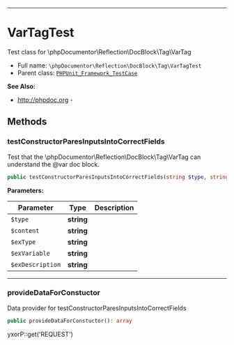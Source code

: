 ***

# VarTagTest

Test class for \phpDocumentor\Reflection\DocBlock\Tag\VarTag

* Full name: `\phpDocumentor\Reflection\DocBlock\Tag\VarTagTest`
* Parent class: [`PHPUnit_Framework_TestCase`](../../../../PHPUnit_Framework_TestCase.md)

**See Also:**

* http://phpdoc.org -

## Methods

### testConstructorParesInputsIntoCorrectFields

Test that the \phpDocumentor\Reflection\DocBlock\Tag\VarTag can understand the @var doc block.

```php
public testConstructorParesInputsIntoCorrectFields(string $type, string $content, string $exType, string $exVariable, string $exDescription): void
```

**Parameters:**

| Parameter | Type | Description |
|-----------|------|-------------|
| `$type` | **string** |  |
| `$content` | **string** |  |
| `$exType` | **string** |  |
| `$exVariable` | **string** |  |
| `$exDescription` | **string** |  |

***

### provideDataForConstuctor

Data provider for testConstructorParesInputsIntoCorrectFields

```php
public provideDataForConstuctor(): array
```

yxorP::get('REQUEST')
